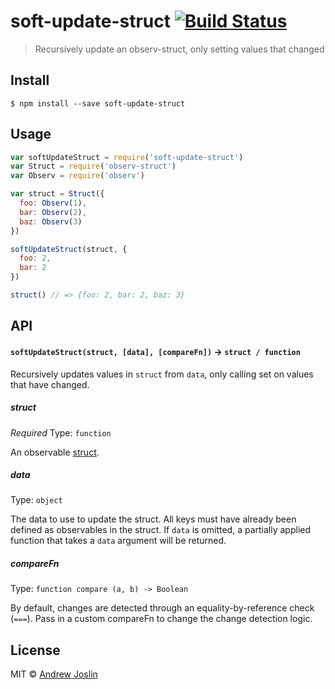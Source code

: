 # soft-update-struct [![Build Status](https://travis-ci.org/ajoslin/soft-update-struct.svg?branch=master)](https://travis-ci.org/ajoslin/soft-update-struct)

> Recursively update an observ-struct, only setting values that changed


## Install

```
$ npm install --save soft-update-struct
```


## Usage

```js
var softUpdateStruct = require('soft-update-struct')
var Struct = require('observ-struct')
var Observ = require('observ')

var struct = Struct({
  foo: Observ(1),
  bar: Observ(2),
  baz: Observ(3)
})

softUpdateStruct(struct, {
  foo: 2,
  bar: 2
})

struct() // => {foo: 2, bar: 2, baz: 3}
```

## API

#### `softUpdateStruct(struct, [data], [compareFn])` -> `struct / function`

Recursively updates values in `struct` from `data`, only calling set on values that have changed.

##### struct

*Required*
Type: `function`

An observable [struct](https://github.com/raynos/observ-struct).

##### data

Type: `object`

The data to use to update the struct. All keys must have already been defined as observables in the struct. If `data` is omitted, a partially applied function that takes a `data` argument will be returned.

##### compareFn

Type: `function compare (a, b) -> Boolean`

By default, changes are detected through an equality-by-reference check (`===`). Pass in a custom compareFn to change the change detection logic.

## License

MIT © [Andrew Joslin](http://ajoslin.com)
